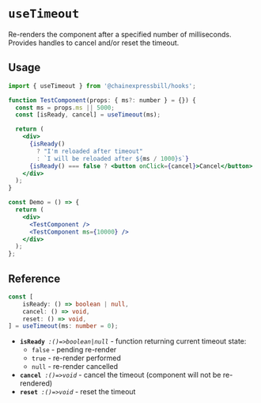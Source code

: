 # `useTimeout`

Re-renders the component after a specified number of milliseconds.
Provides handles to cancel and/or reset the timeout.

## Usage

```jsx
import { useTimeout } from '@chainexpressbill/hooks';

function TestComponent(props: { ms?: number } = {}) {
  const ms = props.ms || 5000;
  const [isReady, cancel] = useTimeout(ms);

  return (
    <div>
      {isReady()
        ? "I'm reloaded after timeout"
        : `I will be reloaded after ${ms / 1000}s`}
      {isReady() === false ? <button onClick={cancel}>Cancel</button> : ''}
    </div>
  );
}

const Demo = () => {
  return (
    <div>
      <TestComponent />
      <TestComponent ms={10000} />
    </div>
  );
};
```

## Reference

```ts
const [
    isReady: () => boolean | null,
    cancel: () => void,
    reset: () => void,
] = useTimeout(ms: number = 0);
```

- **`isReady`**_` :()=>boolean|null`_ - function returning current timeout state:
  - `false` - pending re-render
  - `true` - re-render performed
  - `null` - re-render cancelled
- **`cancel`**_` :()=>void`_ - cancel the timeout (component will not be re-rendered)
- **`reset`**_` :()=>void`_ - reset the timeout
